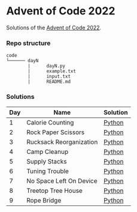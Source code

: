 # Advent of Code 2022

Solutions of the [Advent of Code 2022](https://adventofcode.com/2022).

### Repo structure

```
code
└────── dayN
        |      dayN.py
        |      example.txt
        |      input.txt
        |      README.md
```

### Solutions

| Day | Name | Solution |
|-|-|-|
| 1 | Calorie Counting | [Python](https://github.com/SiMoM0/AoC2022/blob/master/code/day1/day1.py) |
| 2 | Rock Paper Scissors | [Python](https://github.com/SiMoM0/AoC2022/blob/master/code/day2/day2.py) |
| 3 | Rucksack Reorganization | [Python](https://github.com/SiMoM0/AoC2022/blob/master/code/day3/day3.py) |
| 4 | Camp Cleanup | [Python](https://github.com/SiMoM0/AoC2022/blob/master/code/day4/day4.py) |
| 5 | Supply Stacks | [Python](https://github.com/SiMoM0/AoC2022/blob/master/code/day5/day5.py) |
| 6 | Tuning Trouble | [Python](https://github.com/SiMoM0/AoC2022/blob/master/code/day6/day6.py) |
| 7 | No Space Left On Device | [Python](https://github.com/SiMoM0/AoC2022/blob/master/code/day7/day7.py) |
| 8 | Treetop Tree House | [Python](https://github.com/SiMoM0/AoC2022/blob/master/code/day8/day8.py) |
| 9 | Rope Bridge | [Python](https://github.com/SiMoM0/AoC2022/blob/master/code/day9/day9.py) |